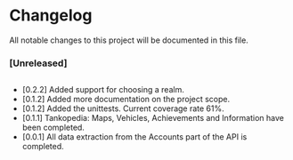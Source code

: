 # Changelog
All notable changes to this project will be documented in this file.

### [Unreleased]
##
- [0.2.2]  Added support for choosing a realm. 
- [0.1.2]  Added more documentation on the project scope. 
- [0.1.2]  Added the unittests. Current coverage rate 61%.
- [0.1.1]  Tankopedia: Maps, Vehicles, Achievements and Information have been completed.
- [0.0.1]  All data extraction from the Accounts part of the API is completed.
